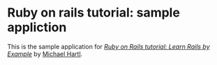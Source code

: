 # Ruby on rails tutorial: sample appliction

This is the sample application for 
[*Ruby on Rails tutorial: Learn Rails by Example*](http://railstutorial.org)
by [Michael Hartl](http://michaelhartl.com/).
